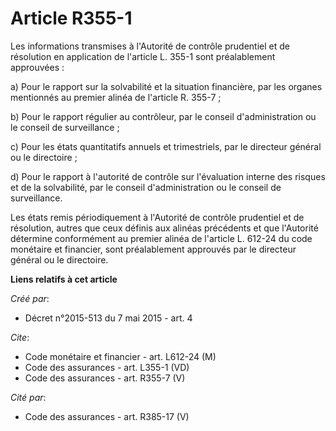 # Article R355-1

Les informations transmises à l'Autorité de contrôle prudentiel et de résolution en application de l'article L. 355-1 sont
préalablement approuvées : 

a) Pour le rapport sur la solvabilité et la situation financière, par les organes mentionnés au premier alinéa de l'article
R. 355-7 ; 

b) Pour le rapport régulier au contrôleur, par le conseil d'administration ou le conseil de surveillance ; 

c) Pour les états quantitatifs annuels et trimestriels, par le directeur général ou le directoire ; 

d) Pour le rapport à l'autorité de contrôle sur l'évaluation interne des risques et de la solvabilité, par le conseil
d'administration ou le conseil de surveillance. 

Les états remis périodiquement à l'Autorité de contrôle prudentiel et de résolution, autres que ceux définis aux alinéas
précédents et que l'Autorité détermine conformément au premier alinéa de l'article L. 612-24 du code monétaire et financier,
sont préalablement approuvés par le directeur général ou le directoire.

**Liens relatifs à cet article**

_Créé par_:

  - Décret n°2015-513 du 7 mai 2015 - art. 4

_Cite_:

  - Code monétaire et financier - art. L612-24 (M)
  - Code des assurances - art. L355-1 (VD)
  - Code des assurances - art. R355-7 (V)

_Cité par_:

  - Code des assurances - art. R385-17 (V)
